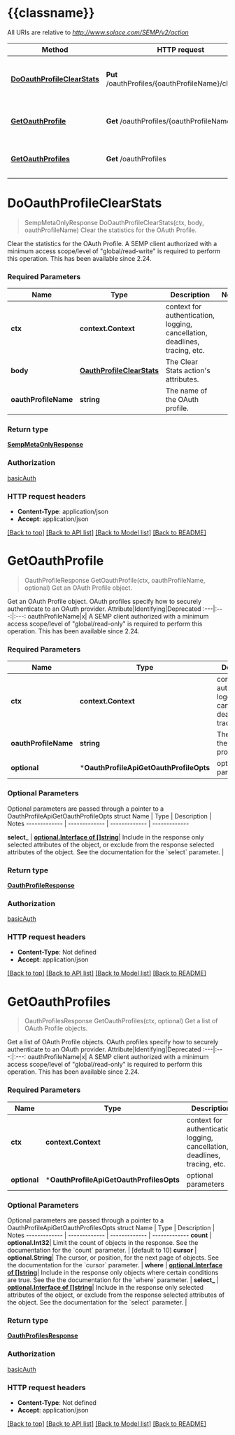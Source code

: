 # {{classname}}

All URIs are relative to *http://www.solace.com/SEMP/v2/action*

Method | HTTP request | Description
------------- | ------------- | -------------
[**DoOauthProfileClearStats**](OauthProfileApi.md#DoOauthProfileClearStats) | **Put** /oauthProfiles/{oauthProfileName}/clearStats | Clear the statistics for the OAuth Profile.
[**GetOauthProfile**](OauthProfileApi.md#GetOauthProfile) | **Get** /oauthProfiles/{oauthProfileName} | Get an OAuth Profile object.
[**GetOauthProfiles**](OauthProfileApi.md#GetOauthProfiles) | **Get** /oauthProfiles | Get a list of OAuth Profile objects.

# **DoOauthProfileClearStats**
> SempMetaOnlyResponse DoOauthProfileClearStats(ctx, body, oauthProfileName)
Clear the statistics for the OAuth Profile.

Clear the statistics for the OAuth Profile.    A SEMP client authorized with a minimum access scope/level of \"global/read-write\" is required to perform this operation.  This has been available since 2.24.

### Required Parameters

Name | Type | Description  | Notes
------------- | ------------- | ------------- | -------------
 **ctx** | **context.Context** | context for authentication, logging, cancellation, deadlines, tracing, etc.
  **body** | [**OauthProfileClearStats**](OauthProfileClearStats.md)| The Clear Stats action&#x27;s attributes. | 
  **oauthProfileName** | **string**| The name of the OAuth profile. | 

### Return type

[**SempMetaOnlyResponse**](SempMetaOnlyResponse.md)

### Authorization

[basicAuth](../README.md#basicAuth)

### HTTP request headers

 - **Content-Type**: application/json
 - **Accept**: application/json

[[Back to top]](#) [[Back to API list]](../README.md#documentation-for-api-endpoints) [[Back to Model list]](../README.md#documentation-for-models) [[Back to README]](../README.md)

# **GetOauthProfile**
> OauthProfileResponse GetOauthProfile(ctx, oauthProfileName, optional)
Get an OAuth Profile object.

Get an OAuth Profile object.  OAuth profiles specify how to securely authenticate to an OAuth provider.   Attribute|Identifying|Deprecated :---|:---:|:---: oauthProfileName|x|    A SEMP client authorized with a minimum access scope/level of \"global/read-only\" is required to perform this operation.  This has been available since 2.24.

### Required Parameters

Name | Type | Description  | Notes
------------- | ------------- | ------------- | -------------
 **ctx** | **context.Context** | context for authentication, logging, cancellation, deadlines, tracing, etc.
  **oauthProfileName** | **string**| The name of the OAuth profile. | 
 **optional** | ***OauthProfileApiGetOauthProfileOpts** | optional parameters | nil if no parameters

### Optional Parameters
Optional parameters are passed through a pointer to a OauthProfileApiGetOauthProfileOpts struct
Name | Type | Description  | Notes
------------- | ------------- | ------------- | -------------

 **select_** | [**optional.Interface of []string**](string.md)| Include in the response only selected attributes of the object, or exclude from the response selected attributes of the object. See the documentation for the &#x60;select&#x60; parameter. | 

### Return type

[**OauthProfileResponse**](OauthProfileResponse.md)

### Authorization

[basicAuth](../README.md#basicAuth)

### HTTP request headers

 - **Content-Type**: Not defined
 - **Accept**: application/json

[[Back to top]](#) [[Back to API list]](../README.md#documentation-for-api-endpoints) [[Back to Model list]](../README.md#documentation-for-models) [[Back to README]](../README.md)

# **GetOauthProfiles**
> OauthProfilesResponse GetOauthProfiles(ctx, optional)
Get a list of OAuth Profile objects.

Get a list of OAuth Profile objects.  OAuth profiles specify how to securely authenticate to an OAuth provider.   Attribute|Identifying|Deprecated :---|:---:|:---: oauthProfileName|x|    A SEMP client authorized with a minimum access scope/level of \"global/read-only\" is required to perform this operation.  This has been available since 2.24.

### Required Parameters

Name | Type | Description  | Notes
------------- | ------------- | ------------- | -------------
 **ctx** | **context.Context** | context for authentication, logging, cancellation, deadlines, tracing, etc.
 **optional** | ***OauthProfileApiGetOauthProfilesOpts** | optional parameters | nil if no parameters

### Optional Parameters
Optional parameters are passed through a pointer to a OauthProfileApiGetOauthProfilesOpts struct
Name | Type | Description  | Notes
------------- | ------------- | ------------- | -------------
 **count** | **optional.Int32**| Limit the count of objects in the response. See the documentation for the &#x60;count&#x60; parameter. | [default to 10]
 **cursor** | **optional.String**| The cursor, or position, for the next page of objects. See the documentation for the &#x60;cursor&#x60; parameter. | 
 **where** | [**optional.Interface of []string**](string.md)| Include in the response only objects where certain conditions are true. See the the documentation for the &#x60;where&#x60; parameter. | 
 **select_** | [**optional.Interface of []string**](string.md)| Include in the response only selected attributes of the object, or exclude from the response selected attributes of the object. See the documentation for the &#x60;select&#x60; parameter. | 

### Return type

[**OauthProfilesResponse**](OauthProfilesResponse.md)

### Authorization

[basicAuth](../README.md#basicAuth)

### HTTP request headers

 - **Content-Type**: Not defined
 - **Accept**: application/json

[[Back to top]](#) [[Back to API list]](../README.md#documentation-for-api-endpoints) [[Back to Model list]](../README.md#documentation-for-models) [[Back to README]](../README.md)

